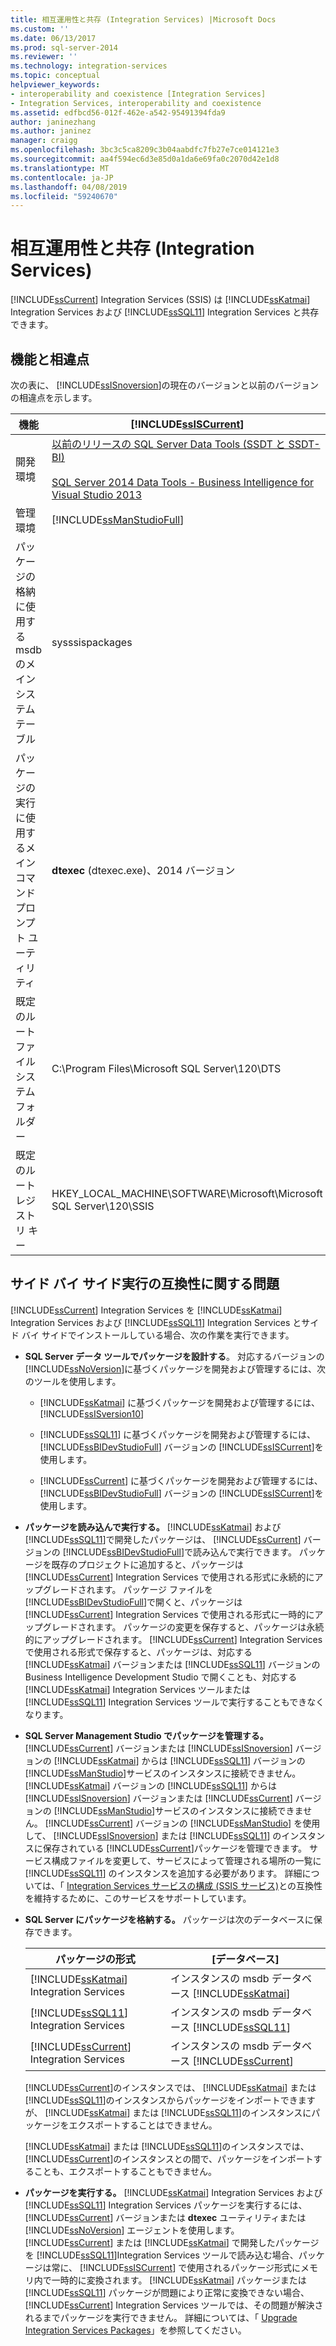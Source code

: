 ```yaml
---
title: 相互運用性と共存 (Integration Services) |Microsoft Docs
ms.custom: ''
ms.date: 06/13/2017
ms.prod: sql-server-2014
ms.reviewer: ''
ms.technology: integration-services
ms.topic: conceptual
helpviewer_keywords:
- interoperability and coexistence [Integration Services]
- Integration Services, interoperability and coexistence
ms.assetid: edfbcd56-012f-462e-a542-95491394fda9
author: janinezhang
ms.author: janinez
manager: craigg
ms.openlocfilehash: 3bc3c5ca8209c3b04aabdfc7fb27e7ce014121e3
ms.sourcegitcommit: aa4f594ec6d3e85d0a1da6e69fa0c2070d42e1d8
ms.translationtype: MT
ms.contentlocale: ja-JP
ms.lasthandoff: 04/08/2019
ms.locfileid: "59240670"
---
```

# <a name="interoperability-and-coexistence-integration-services"></a>相互運用性と共存 (Integration Services)
  [!INCLUDE[ssCurrent](../../includes/sscurrent-md.md)] Integration Services (SSIS) は [!INCLUDE[ssKatmai](../../includes/sskatmai-md.md)] Integration Services および [!INCLUDE[ssSQL11](../../includes/sssql11-md.md)] Integration Services と共存できます。  
  
## <a name="features-and-differences"></a>機能と相違点  
 次の表に、 [!INCLUDE[ssISnoversion](../../includes/ssisnoversion-md.md)]の現在のバージョンと以前のバージョンの相違点を示します。  
  
|機能|[!INCLUDE[ssISCurrent](../../includes/ssiscurrent-md.md)]|[!INCLUDE[ssISversion11](../../includes/ssisversion11-md.md)]|[!INCLUDE[ssISversion10](../../includes/ssisversion10-md.md)]|  
|-------------|-------------------------------|---------------------------------|---------------------------------|  
|開発環境|[以前のリリースの SQL Server Data Tools (SSDT と SSDT-BI)](/ssdt/previous-releases-of-sql-server-data-tools-ssdt-and-ssdt-bi)<br /><br /> [SQL Server 2014 Data Tools - Business Intelligence for Visual Studio 2013](https://www.microsoft.com/download/details.aspx?id=42313)|[Visual Studio 2010 用 SQL Server Data Tools](https://msdn.microsoft.com/library/hh500335\(v=vs.103\).aspx)<br /><br /> [SQL Server Data Tools - Business Intelligence for Visual Studio 2012](https://www.microsoft.com/download/details.aspx?id=36843)|Business Intelligence Development Studio ([!INCLUDE[msCoName](../../includes/msconame-md.md)] [!INCLUDE[vsOrcas](../../includes/vsorcas-md.md)])|  
|管理環境|[!INCLUDE[ssManStudioFull](../../includes/ssmanstudiofull-md.md)]|[!INCLUDE[ssManStudioFull](../../includes/ssmanstudiofull-md.md)]|[!INCLUDE[ssManStudioFull](../../includes/ssmanstudiofull-md.md)]|  
|パッケージの格納に使用する msdb のメイン システム テーブル|sysssispackages|sysssispackages|sysssispackages|  
|パッケージの実行に使用するメイン コマンド プロンプト ユーティリティ|**dtexec** (dtexec.exe)、2014 バージョン|**dtexec** (dtexec.exe)、2012 バージョン|**dtexec** (dtexec.exe)、2008 バージョン|  
|既定のルート ファイル システム フォルダー|C:\Program Files\Microsoft SQL Server\120\DTS|C:\Program Files\Microsoft SQL Server\110\DTS|C:\Program Files\Microsoft SQL Server\100\DTS|  
|既定のルート レジストリ キー|HKEY_LOCAL_MACHINE\SOFTWARE\Microsoft\Microsoft SQL Server\120\SSIS|HKEY_LOCAL_MACHINE\SOFTWARE\Microsoft\Microsoft SQL Server\110\SSIS|HKEY_LOCAL_MACHINE\SOFTWARE\Microsoft\Microsoft SQL Server\100\SSIS|  
  
## <a name="side-by-side-compatibility-issues"></a>サイド バイ サイド実行の互換性に関する問題  
 [!INCLUDE[ssCurrent](../../includes/sscurrent-md.md)] Integration Services を [!INCLUDE[ssKatmai](../../includes/sskatmai-md.md)] Integration Services および [!INCLUDE[ssSQL11](../../includes/sssql11-md.md)] Integration Services とサイド バイ サイドでインストールしている場合、次の作業を実行できます。  
  
-   **SQL Server データ ツールでパッケージを設計する**。 対応するバージョンの [!INCLUDE[ssNoVersion](../../includes/ssnoversion-md.md)]に基づくパッケージを開発および管理するには、次のツールを使用します。  
  
    -    [!INCLUDE[ssKatmai](../../includes/sskatmai-md.md)] に基づくパッケージを開発および管理するには、 [!INCLUDE[ssISversion10](../../includes/ssisversion10-md.md)]  
  
    -   [!INCLUDE[ssSQL11](../../includes/sssql11-md.md)] に基づくパッケージを開発および管理するには、 [!INCLUDE[ssBIDevStudioFull](../../includes/ssbidevstudiofull-md.md)] バージョンの [!INCLUDE[ssISCurrent](../../includes/ssiscurrent-md.md)]を使用します。  
  
    -   [!INCLUDE[ssCurrent](../../includes/sscurrent-md.md)] に基づくパッケージを開発および管理するには、 [!INCLUDE[ssBIDevStudioFull](../../includes/ssbidevstudiofull-md.md)] バージョンの [!INCLUDE[ssISCurrent](../../includes/ssiscurrent-md.md)]を使用します。  
  
-   **パッケージを読み込んで実行する。** [!INCLUDE[ssKatmai](../../includes/sskatmai-md.md)] および [!INCLUDE[ssSQL11](../../includes/sssql11-md.md)]で開発したパッケージは、 [!INCLUDE[ssCurrent](../../includes/sscurrent-md.md)] バージョンの [!INCLUDE[ssBIDevStudioFull](../../includes/ssbidevstudiofull-md.md)]で読み込んで実行できます。 パッケージを既存のプロジェクトに追加すると、パッケージは [!INCLUDE[ssCurrent](../../includes/sscurrent-md.md)] Integration Services で使用される形式に永続的にアップグレードされます。 パッケージ ファイルを [!INCLUDE[ssBIDevStudioFull](../../includes/ssbidevstudiofull-md.md)]で開くと、パッケージは [!INCLUDE[ssCurrent](../../includes/sscurrent-md.md)] Integration Services で使用される形式に一時的にアップグレードされます。 パッケージの変更を保存すると、パッケージは永続的にアップグレードされます。 [!INCLUDE[ssCurrent](../../includes/sscurrent-md.md)] Integration Services で使用される形式で保存すると、パッケージは、対応する [!INCLUDE[ssKatmai](../../includes/sskatmai-md.md)] バージョンまたは [!INCLUDE[ssSQL11](../../includes/sssql11-md.md)] バージョンの Business Intelligence Development Studio で開くことも、対応する [!INCLUDE[ssKatmai](../../includes/sskatmai-md.md)] Integration Services ツールまたは [!INCLUDE[ssSQL11](../../includes/sssql11-md.md)] Integration Services ツールで実行することもできなくなります。  
  
-   **SQL Server Management Studio でパッケージを管理する。** [!INCLUDE[ssCurrent](../../includes/sscurrent-md.md)] バージョンまたは [!INCLUDE[ssISnoversion](../../includes/ssisnoversion-md.md)] バージョンの [!INCLUDE[ssKatmai](../../includes/sskatmai-md.md)] からは [!INCLUDE[ssSQL11](../../includes/sssql11-md.md)] バージョンの [!INCLUDE[ssManStudio](../../includes/ssmanstudio-md.md)]サービスのインスタンスに接続できません。 [!INCLUDE[ssKatmai](../../includes/sskatmai-md.md)] バージョンの [!INCLUDE[ssSQL11](../../includes/sssql11-md.md)] からは [!INCLUDE[ssISnoversion](../../includes/ssisnoversion-md.md)] バージョンまたは [!INCLUDE[ssCurrent](../../includes/sscurrent-md.md)] バージョンの [!INCLUDE[ssManStudio](../../includes/ssmanstudio-md.md)]サービスのインスタンスに接続できません。 [!INCLUDE[ssCurrent](../../includes/sscurrent-md.md)] バージョンの [!INCLUDE[ssManStudio](../../includes/ssmanstudio-md.md)] を使用して、 [!INCLUDE[ssISnoversion](../../includes/ssisnoversion-md.md)] または [!INCLUDE[ssSQL11](../../includes/sssql11-md.md)] のインスタンスに保存されている [!INCLUDE[ssCurrent](../../includes/sscurrent-md.md)]パッケージを管理できます。 サービス構成ファイルを変更して、サービスによって管理される場所の一覧に [!INCLUDE[ssSQL11](../../includes/sssql11-md.md)] のインスタンスを追加する必要があります。 詳細については、「 [Integration Services サービスの構成 (SSIS サービス)](../service/integration-services-service-ssis-service.md)との互換性を維持するために、このサービスをサポートしています。  
  
-   **SQL Server にパッケージを格納する。** パッケージは次のデータベースに保存できます。  
  
    |パッケージの形式|[データベース]|  
    |--------------------|--------------|  
    |[!INCLUDE[ssKatmai](../../includes/sskatmai-md.md)] Integration Services|インスタンスの msdb データベース [!INCLUDE[ssKatmai](../../includes/sskatmai-md.md)]|  
    |[!INCLUDE[ssSQL11](../../includes/sssql11-md.md)] Integration Services|インスタンスの msdb データベース [!INCLUDE[ssSQL11](../../includes/sssql11-md.md)]|  
    |[!INCLUDE[ssCurrent](../../includes/sscurrent-md.md)] Integration Services|インスタンスの msdb データベース [!INCLUDE[ssCurrent](../../includes/sscurrent-md.md)]|  
  
     [!INCLUDE[ssCurrent](../../includes/sscurrent-md.md)]のインスタンスでは、 [!INCLUDE[ssKatmai](../../includes/sskatmai-md.md)] または [!INCLUDE[ssSQL11](../../includes/sssql11-md.md)]のインスタンスからパッケージをインポートできますが、 [!INCLUDE[ssKatmai](../../includes/sskatmai-md.md)] または [!INCLUDE[ssSQL11](../../includes/sssql11-md.md)]のインスタンスにパッケージをエクスポートすることはできません。  
  
     [!INCLUDE[ssKatmai](../../includes/sskatmai-md.md)] または [!INCLUDE[ssSQL11](../../includes/sssql11-md.md)]のインスタンスでは、 [!INCLUDE[ssCurrent](../../includes/sscurrent-md.md)]のインスタンスとの間で、パッケージをインポートすることも、エクスポートすることもできません。  
  
-   **パッケージを実行する。**  [!INCLUDE[ssKatmai](../../includes/sskatmai-md.md)] Integration Services および [!INCLUDE[ssSQL11](../../includes/sssql11-md.md)] Integration Services パッケージを実行するには、 [!INCLUDE[ssCurrent](../../includes/sscurrent-md.md)] バージョンまたは **dtexec** ユーティリティまたは [!INCLUDE[ssNoVersion](../../includes/ssnoversion-md.md)] エージェントを使用します。 [!INCLUDE[ssCurrent](../../includes/sscurrent-md.md)] または [!INCLUDE[ssKatmai](../../includes/sskatmai-md.md)] で開発したパッケージを [!INCLUDE[ssSQL11](../../includes/sssql11-md.md)]Integration Services ツールで読み込む場合、パッケージは常に、 [!INCLUDE[ssISCurrent](../../includes/ssiscurrent-md.md)] で使用されるパッケージ形式にメモリ内で一時的に変換されます。 [!INCLUDE[ssKatmai](../../includes/sskatmai-md.md)] パッケージまたは [!INCLUDE[ssSQL11](../../includes/sssql11-md.md)] パッケージが問題により正常に変換できない場合、 [!INCLUDE[ssCurrent](../../includes/sscurrent-md.md)] Integration Services ツールでは、その問題が解決されるまでパッケージを実行できません。 詳細については、「 [Upgrade Integration Services Packages](upgrade-integration-services-packages.md)」を参照してください。  
  
  
